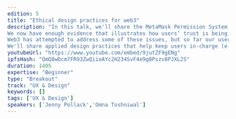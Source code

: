 ```yaml
---
edition: 5
title: "Ethical design practices for web3"
description: "In this talk, we'll share the MetaMask Permission System, a set of agreements between web applications and users that could help make new/emerging web user experiences more trustworthy. 
We now have enough evidence that illustrates how users’ trust is being broken by today’s web, and how user experience is fundamentally broken due to lack of user control, lack of choice, unethical data sharing practices, and use of dark patterns by websites.
Web3 has attempted to address some of these issues, but so far our user research points to a lack of maturity in creating useful & engaging experiences.
We'll share applied design practices that help keep users in-charge (e.g., design suggestions for informed consent, aid decision making, privacy & security by default, etc.), without interfering in enjoyable browsing experiences."
youtubeUrl: "https://www.youtube.com/embed/9jutZF9gENg"
ipfsHash: "QmQ8wDcm7FR93ZwQiioAYc2H234SvF4e9gBPszv8PJXL2S"
duration: 1405
expertise: "Beginner"
type: "Breakout"
track: "UX & Design"
keywords: []
tags: ['UX & Design']
speakers: ['Jenny Pollack','Omna Toshniwal']
---
```

